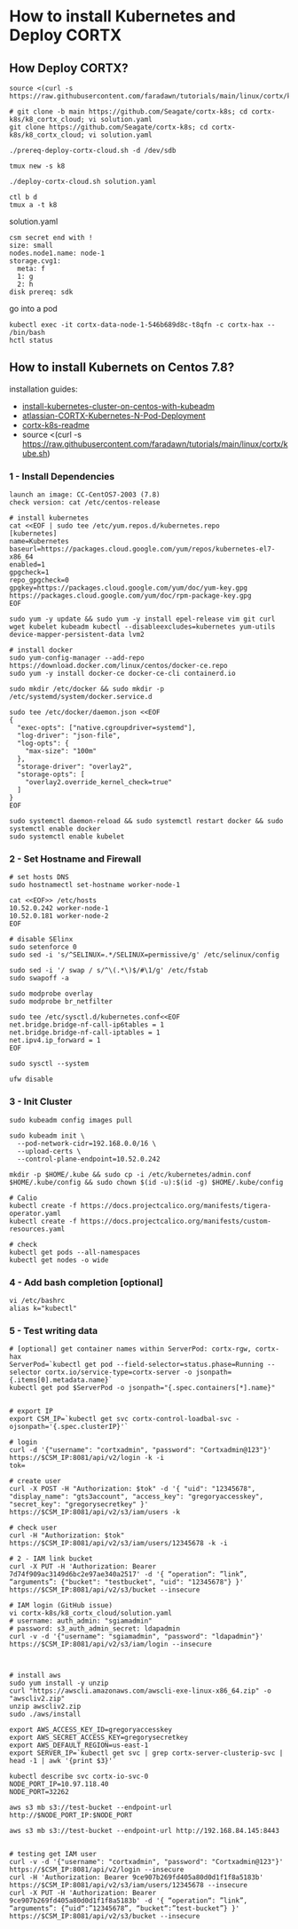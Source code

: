 # How to install Kubernetes and Deploy CORTX

## How Deploy CORTX?
```
source <(curl -s https://raw.githubusercontent.com/faradawn/tutorials/main/linux/cortx/kube.sh)

# git clone -b main https://github.com/Seagate/cortx-k8s; cd cortx-k8s/k8_cortx_cloud; vi solution.yaml
git clone https://github.com/Seagate/cortx-k8s; cd cortx-k8s/k8_cortx_cloud; vi solution.yaml

./prereq-deploy-cortx-cloud.sh -d /dev/sdb

tmux new -s k8

./deploy-cortx-cloud.sh solution.yaml

ctl b d
tmux a -t k8
```

solution.yaml
```
csm secret end with !
size: small
nodes.node1.name: node-1
storage.cvg1: 
  meta: f
  1: g
  2: h
disk prereq: sdk
```
go into a pod
```
kubectl exec -it cortx-data-node-1-546b689d8c-t8qfn -c cortx-hax -- /bin/bash
hctl status

```


## How to install Kubernets on Centos 7.8?
installation guides:
- [install-kubernetes-cluster-on-centos-with-kubeadm](https://computingforgeeks.com/install-kubernetes-cluster-on-centos-with-kubeadm/)
- [atlassian-CORTX-Kubernetes-N-Pod-Deployment](https://seagate-systems.atlassian.net/wiki/spaces/PUB/pages/754155622/CORTX+Kubernetes+N-Pod+Deployment+and+Upgrade+Document+using+Services+Framework#5.-Understanding-Management-and-S3-Endpoints-and-configuring-External-Load-balancer-service(Optional))
- [cortx-k8s-readme](https://github.com/Seagate/cortx-k8s/tree/main)
- source <(curl -s https://raw.githubusercontent.com/faradawn/tutorials/main/linux/cortx/kube.sh)

### 1 - Install Dependencies
```
launch an image: CC-CentOS7-2003 (7.8)
check version: cat /etc/centos-release

# install kubernetes 
cat <<EOF | sudo tee /etc/yum.repos.d/kubernetes.repo
[kubernetes]
name=Kubernetes
baseurl=https://packages.cloud.google.com/yum/repos/kubernetes-el7-x86_64
enabled=1
gpgcheck=1
repo_gpgcheck=0
gpgkey=https://packages.cloud.google.com/yum/doc/yum-key.gpg https://packages.cloud.google.com/yum/doc/rpm-package-key.gpg
EOF

sudo yum -y update && sudo yum -y install epel-release vim git curl wget kubelet kubeadm kubectl --disableexcludes=kubernetes yum-utils device-mapper-persistent-data lvm2

# install docker
sudo yum-config-manager --add-repo https://download.docker.com/linux/centos/docker-ce.repo
sudo yum -y install docker-ce docker-ce-cli containerd.io

sudo mkdir /etc/docker && sudo mkdir -p /etc/systemd/system/docker.service.d

sudo tee /etc/docker/daemon.json <<EOF
{
  "exec-opts": ["native.cgroupdriver=systemd"],
  "log-driver": "json-file",
  "log-opts": {
    "max-size": "100m"
  },
  "storage-driver": "overlay2",
  "storage-opts": [
    "overlay2.override_kernel_check=true"
  ]
}
EOF

sudo systemctl daemon-reload && sudo systemctl restart docker && sudo systemctl enable docker
sudo systemctl enable kubelet
```


### 2 - Set Hostname and Firewall
```
# set hosts DNS
sudo hostnamectl set-hostname worker-node-1

cat <<EOF>> /etc/hosts
10.52.0.242 worker-node-1
10.52.0.181 worker-node-2
EOF

# disable SElinx
sudo setenforce 0
sudo sed -i 's/^SELINUX=.*/SELINUX=permissive/g' /etc/selinux/config

sudo sed -i '/ swap / s/^\(.*\)$/#\1/g' /etc/fstab
sudo swapoff -a

sudo modprobe overlay
sudo modprobe br_netfilter

sudo tee /etc/sysctl.d/kubernetes.conf<<EOF
net.bridge.bridge-nf-call-ip6tables = 1
net.bridge.bridge-nf-call-iptables = 1
net.ipv4.ip_forward = 1
EOF

sudo sysctl --system

ufw disable
```

### 3 - Init Cluster
```
sudo kubeadm config images pull

sudo kubeadm init \
  --pod-network-cidr=192.168.0.0/16 \
  --upload-certs \
  --control-plane-endpoint=10.52.0.242

mkdir -p $HOME/.kube && sudo cp -i /etc/kubernetes/admin.conf $HOME/.kube/config && sudo chown $(id -u):$(id -g) $HOME/.kube/config

# Calio
kubectl create -f https://docs.projectcalico.org/manifests/tigera-operator.yaml 
kubectl create -f https://docs.projectcalico.org/manifests/custom-resources.yaml

# check
kubectl get pods --all-namespaces
kubectl get nodes -o wide
```

### 4 - Add bash completion [optional]
```
vi /etc/bashrc
alias k="kubectl"
```

### 5 - Test writing data
```
# [optional] get container names within ServerPod: cortx-rgw, cortx-hax
ServerPod=`kubectl get pod --field-selector=status.phase=Running --selector cortx.io/service-type=cortx-server -o jsonpath={.items[0].metadata.name}`
kubectl get pod $ServerPod -o jsonpath="{.spec.containers[*].name}"


# export IP
export CSM_IP=`kubectl get svc cortx-control-loadbal-svc -ojsonpath='{.spec.clusterIP}'`

# login
curl -d '{"username": "cortxadmin", "password": "Cortxadmin@123"}' https://$CSM_IP:8081/api/v2/login -k -i
tok=

# create user
curl -X POST -H "Authorization: $tok" -d '{ "uid": "12345678", "display_name": "gts3account", "access_key": "gregoryaccesskey", "secret_key": "gregorysecretkey" }' https://$CSM_IP:8081/api/v2/s3/iam/users -k

# check user
curl -H "Authorization: $tok" https://$CSM_IP:8081/api/v2/s3/iam/users/12345678 -k -i

# 2 - IAM link bucket
curl -X PUT -H 'Authorization: Bearer 7d74f909ac3149d6bc2e97ae340a2517' -d '{ “operation“: ”link”, “arguments”: {"bucket": "testbucket", "uid": "12345678"} }' https://$CSM_IP:8081/api/v2/s3/bucket --insecure

# IAM login (GitHub issue)
vi cortx-k8s/k8_cortx_cloud/solution.yaml
# username: auth_admin: "sgiamadmin"
# password: s3_auth_admin_secret: ldapadmin
curl -v -d '{"username": "sgiamadmin", "password": "ldapadmin"}' https://$CSM_IP:8081/api/v2/s3/iam/login --insecure



# install aws
sudo yum install -y unzip
curl "https://awscli.amazonaws.com/awscli-exe-linux-x86_64.zip" -o "awscliv2.zip"
unzip awscliv2.zip
sudo ./aws/install

export AWS_ACCESS_KEY_ID=gregoryaccesskey
export AWS_SECRET_ACCESS_KEY=gregorysecretkey
export AWS_DEFAULT_REGION=us-east-1
export SERVER_IP=`kubectl get svc | grep cortx-server-clusterip-svc | head -1 | awk '{print $3}'`

kubectl describe svc cortx-io-svc-0
NODE_PORT_IP=10.97.118.40
NODE_PORT=32262

aws s3 mb s3://test-bucket --endpoint-url http://$NODE_PORT_IP:$NODE_PORT

aws s3 mb s3://test-bucket --endpoint-url http://192.168.84.145:8443


# testing get IAM user 
curl -v -d '{"username": "cortxadmin", "password": "Cortxadmin@123"}' https://$CSM_IP:8081/api/v2/login --insecure
curl -H 'Authorization: Bearer 9ce907b269fd405a80d0d1f1f8a5183b' https://$CSM_IP:8081/api/v2/s3/iam/users/12345678 --insecure
curl -X PUT -H 'Authorization: Bearer 9ce907b269fd405a80d0d1f1f8a5183b' -d '{ “operation“: ”link”, “arguments”: {“uid“:”12345678”, “bucket“:”test-bucket”} }' https://$CSM_IP:8081/api/v2/s3/bucket --insecure

```














